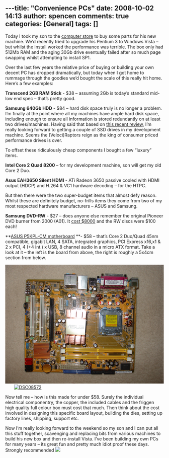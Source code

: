 ---title: "Convenience PCs"
date: 2008-10-02 14:13
author: spencen
comments: true
categories: [General]
tags: []
---
Today I took my son to the <a href="http://www.allneeds.com.au" target="_blank">computer store</a> to buy some parts for his new machine. We’d recently tried to upgrade his Pentium 3 to Windows Vista – but whilst the install worked the performance was terrible. The box only had 512Mb RAM and the aging 30Gb drive eventually failed after so much page swapping whilst attempting to install SP1.
  

Over the last few years the relative price of buying or building your own decent PC has dropped dramatically, but today when I got home to rummage through the goodies we’d bought the scale of this really hit home. Here’s a few examples:
  

>   

**Transcend 2GB RAM Stick** - $38 – assuming 2Gb is today’s standard mid-low end spec – that’s pretty good.
    

**Samsung 640Gb HDD** - $84 – hard disk space truly is no longer a problem. I’m finally at the point where all my machines have ample hard disk space, including enough to ensure all information is stored redundantly on at least two drives/machines. Having said that based on <a href="http://www.anandtech.com/printarticle.aspx?i=3403" target="_blank">this recent review</a>, I’m really looking forward to getting a couple of SSD drives in my development machine. Seems the (Veloci)Raptors reign as the king of consumer priced performance drives is over.
 

  

To offset these ridiculously cheap components I bought a few “luxury” items.
  

>   

**Intel Core 2 Quad 8200** – for my development machine, son will get my old Core 2 Duo.
    

**Asus EAH3650 Silent HDMI** - ATi Radeon 3650 passive cooled with HDMI output (HDCP) and H.264 &amp; VC1 hardware decoding – for the HTPC.
 

  

But then there were the two super-budget items that almost defy reason. Whilst these are definitely budget, no-frills items they come from two of my most respected hardware manufacturers – ASUS and Samsung.
  

>   

**Samsung DVD-RW** - $27 – does anyone else remember the original Pioneer DVD burner from 2000 (A01). It <a href="http://en.wikipedia.org/wiki/Homemovie.com" target="_blank">cost $8000</a> and the RW discs were $100 each!
    

**<a href="http://www.google.com/products/catalog?q=asus+p5kpl-cm&amp;rls=com.microsoft:en-AU&amp;ie=UTF-8&amp;oe=UTF-8&amp;um=1&amp;cid=4570544458567019414&amp;sa=X&amp;oi=product_catalog_result&amp;resnum=4&amp;ct=result#ps-tech-specs" target="_blank">ASUS P5KPL-CM motherboard</a> **- $58 – that’s Core 2 Duo/Quad 45nm compatible, gigabit LAN, 4 SATA, integrated graphics, PCI Express x16,x1 &amp; 2 x PCI, 4 (+4 int.) x USB, 8 channel audio in a micro ATX format. Take a look at it – the left is the board from above, the right is roughly a 5x4cm section from below.
 

  

<a href="/images/DSC08570.jpg" target="_blank">![DSC08570](/images/DSC08570.jpg "DSC08570")</a>&#160;&#160;&#160;&#160;&#160;&#160; <a href="/images/DSC08572.jpg" target="_blank">![DSC08572](/images/DSC08572_thumb.jpg "DSC08572")</a> 
  

>   

Now tell me – how is this made for under $58. Surely the individual electrical componentry, the copper, the included cables and the friggen high quality full colour box must cost that much. Then think about the cost involved in designing this specific board layout, building the dies, setting up factory lines, shipping, support etc. 
 

  

Now I’m really looking forward to the weekend so my son and I can put all this stuff together, scavenging and replacing bits from various machines to build his new box and then re-install Vista. I’ve been building my own PCs for many years – its great fun and pretty much idiot proof these days. Strongly recommended ![](http://blog.spencen.com/emoticons/smile.png)


